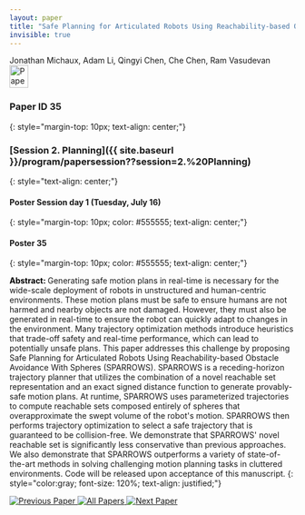 ```yaml
---
layout: paper
title: "Safe Planning for Articulated Robots Using Reachability-based Obstacle Avoidance With Spheres"
invisible: true
---
```

<div class="paper-authors">
<div class="paper-author-box">
    <div class="paper-author-name">Jonathan Michaux, Adam Li, Qingyi Chen, Che Chen, Ram Vasudevan</div>
    <div class="paper-author-uni"></div>
</div>

</div><div class="paper-pdf">
                <div> <a href="https://enriquecoronadozu.github.io/rssproceedings2024/rss20/p035.pdf"><img src="{{ site.baseurl }}/images/paper_link.png" alt="Paper Website" width = "33"  height = "40"/></a> </div>
                </div>

### Paper ID 35
{: style="margin-top: 10px; text-align: center;"}

### [Session 2. Planning]({{ site.baseurl }}/program/papersession??session=2.%20Planning)
{: style="text-align: center;"}

#### Poster Session day 1 (Tuesday, July 16)
{: style="margin-top: 10px; color: #555555; text-align: center;"}

#### Poster 35
{: style="margin-top: 10px; color: #555555; text-align: center;"}

<b style="color: black;">Abstract: </b>Generating safe motion plans in real-time is necessary for the wide-scale deployment of robots in unstructured and human-centric environments. These motion plans must be safe to ensure humans are not harmed and nearby objects are not damaged.
 However, they must also be generated in real-time to ensure the robot can quickly adapt to changes in the environment. Many trajectory optimization methods introduce heuristics that trade-off safety and real-time performance, which can lead to potentially unsafe plans. This paper addresses this challenge by proposing Safe Planning for Articulated Robots Using Reachability-based Obstacle Avoidance With Spheres (SPARROWS). SPARROWS is a receding-horizon trajectory planner that utilizes the combination of a novel reachable set representation and an exact signed distance function to generate provably-safe motion plans. At runtime, SPARROWS uses parameterized trajectories to compute reachable sets composed entirely of spheres that overapproximate the swept volume of the robot's motion. SPARROWS then performs trajectory optimization to select a safe trajectory that is guaranteed to be collision-free. We demonstrate that SPARROWS' novel reachable set is significantly less conservative than previous approaches. We also demonstrate that SPARROWS outperforms a variety of state-of-the-art methods in solving challenging motion planning tasks in cluttered environments. Code will be released upon acceptance of this manuscript.
{: style="color:gray; font-size: 120%; text-align: justified;"}


<div class="paper-menu">
<a href="{{ site.baseurl }}/program/papers/034/"> <img src="{{ site.baseurl }}/images/previous_paper_icon.png" alt="Previous Paper" title="Previous Paper"/> </a>
<a href="{{ site.baseurl }}/program/papers"><img src="{{ site.baseurl }}/images/overview_icon.png" alt="All Papers" title="All Papers"/> </a>
<a href="{{ site.baseurl }}/program/papers/036/"> <img src="{{ site.baseurl }}/images/next_paper_icon.png" alt="Next Paper" title="Next Paper"/> </a>

</div>
